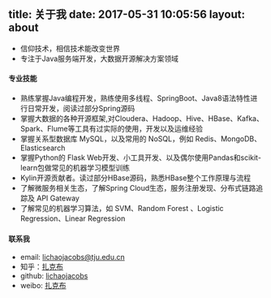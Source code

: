 title: 关于我
date: 2017-05-31 10:05:56
layout: about
---

- 信仰技术，相信技术能改变世界
- 专注于Java服务端开发，大数据开源解决方案领域

#### 专业技能

- 熟练掌握Java编程开发，熟练使用多线程、SpringBoot、Java8语法特性进行日常开发，阅读过部分Spring源码
- 掌握大数据的各种开源框架,对Cloudera、Hadoop、Hive、HBase、Kafka、Spark、Flume等工具有过实际的使用，开发以及运维经验
- 掌握关系型数据库 MySQL，以及常用的 NoSQL，例如 Redis、MongoDB、Elasticsearch
- 掌握Python的 Flask Web开发、小工具开发、以及偶尔使用Pandas和scikit-learn包做常见的机器学习模型训练
- Kylin开源贡献者。读过部分HBase源码，熟悉HBase整个工作原理与流程
- 了解微服务相关生态，了解Spring Cloud生态，服务注册发现、分布式链路追踪及 API Gateway
- 了解常见的机器学习算法，如 SVM、Random Forest 、Logistic Regression、Linear Regression

#### 联系我

- email: lichaojacobs@tju.edu.cn
- 知乎：[扎克布](https://www.zhihu.com/people/chao-li-11/activities)
- github: [lichaojacobs](https://github.com/lichaojacobs)
- weibo: [扎克布](http://weibo.com/3101672623/profile?topnav=1&wvr=6)